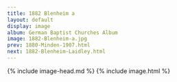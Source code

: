 ```yaml
---
title: 1882 Blenheim a
layout: default
display: image
album: German Baptist Churches Album
image: 1882-Blenheim-a.jpg
prev: 1880-Minden-1907.html
next: 1882-Blenheim-Laidley.html
---
```

{% include image-head.md %}
{% include image.html %}